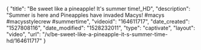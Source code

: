 {
    "title": "Be sweet like a pineapple! It's summer time!_HD",
    "description": "Summer is here and Pineapples have invaded Macys! #macys #macysstylecrew #summertime",
    "videoid": "164611717",
    "date_created": "1527808116",
    "date_modified": "1528232011",
    "type": "captivate",
    "layout": "video",
    "url": "\/v\/be-sweet-like-a-pineapple-it-s-summer-time-hd\/164611717"
}